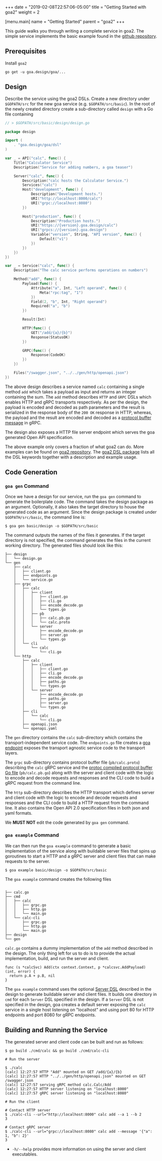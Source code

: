 +++
date = "2019-02-08T22:57:06-05:00"
title = "Getting Started with goa2"
weight = 2

[menu.main]
name = "Getting Started"
parent = "goa2"
+++

This guide walks you through writing a complete service in goa2.
The simple service implements the basic example found in the
[github repository](https://github.com/goadesign/goa/tree/v2/examples/basic).

## Prerequisites

Install `goa2`

```
go get -u goa.design/goa/...
```

## Design

Describe the service using the goa2 DSLs. Create a new directory under
`$GOPATH/src` for the new goa service (e.g. `$GOPATH/src/basic`). In the root
of the newly created directory create a sub-directory called `design` with a
Go file containing

```go
// > $GOPATH/src/basic/design/design.go

package design

import (
	. "goa.design/goa/dsl"
)

var _ = API("calc", func() {
	Title("Calculator Service")
	Description("Service for adding numbers, a goa teaser")

	Server("calc", func() {
		Description("calc hosts the Calculator Service.")
		Services("calc")
		Host("development", func() {
			Description("Development hosts.")
			URI("http://localhost:8000/calc")
			URI("grpc://localhost:8080")
		})

		Host("production", func() {
			Description("Production hosts.")
			URI("https://{version}.goa.design/calc")
			URI("grpcs://{version}.goa.design")
			Variable("version", String, "API version", func() {
				Default("v1")
			})
		})
	})
})

var _ = Service("calc", func() {
	Description("The calc service performs operations on numbers")

	Method("add", func() {
		Payload(func() {
			Attribute("a", Int, "Left operand", func() {
				Meta("rpc:tag", "1")
			})
			Field(2, "b", Int, "Right operand")
			Required("a", "b")
		})

		Result(Int)

		HTTP(func() {
			GET("/add/{a}/{b}")
			Response(StatusOK)
		})

		GRPC(func() {
			Response(CodeOK)
		})
	})

	Files("/swagger.json", "../../gen/http/openapi.json")
})
```

The above design describes a service named `calc` containing a single method
`add` which takes a payload as input and returns an integer containing the sum.
The `add` method describes `HTTP` and `GRPC` DSLs which enables HTTP and gRPC
transports respectively. As per the design, the payload is encoded and decoded
as path parameters and the result is serialized in the response body of the
`200 OK` response in HTTP, whereas, the payload and the result are encoded and
decoded as a [protocol buffer message](https://developers.google.com/protocol-buffers/docs/proto3#simple)
in gRPC.

The design also exposes a HTTP file server endpoint which serves the goa
generated Open API specification.

The above example only covers a fraction of what goa2 can do. More examples can
be found on [goa2 repository](https://github.com/goadesign/goa/blob/v2/examples).
The [goa2 DSL package](https://godoc.org/goa.design/goa/dsl) lists all the DSL
keywords together with a description and example usage.

## Code Generation

### `goa gen` Command

Once we have a design for our service, run the `goa gen` command to generate
the boilerplate code. The command takes the design package as an argument.
Optionally, it also takes the target directory to house the generated code as
an argument. Since the design package is created under `$GOPATH/src/basic`, the
command line is:

```
$ goa gen basic/design -o $GOPATH/src/basic
```

The command outputs the names of the files it generates. If the target
directory is not specified, the command generates the files in the current
working directory. The generated files should look like this:

```
├── design
│   └── design.go
└── gen
    ├── calc
    │   ├── client.go
    │   ├── endpoints.go
    │   └── service.go
    ├── grpc
    │   ├── calc
    │   │   ├── client
    │   │   │   ├── client.go
    │   │   │   ├── cli.go
    │   │   │   ├── encode_decode.go
    │   │   │   └── types.go
    │   │   ├── pb
    │   │   │   ├── calc.pb.go
    │   │   │   └── calc.proto
    │   │   └── server
    │   │       ├── encode_decode.go
    │   │       ├── server.go
    │   │       └── types.go
    │   └── cli
    │       └── calc
    │           └── cli.go
    └── http
        ├── calc
        │   ├── client
        │   │   ├── client.go
        │   │   ├── cli.go
        │   │   ├── encode_decode.go
        │   │   ├── paths.go
        │   │   └── types.go
        │   └── server
        │       ├── encode_decode.go
        │       ├── paths.go
        │       ├── server.go
        │       └── types.go
        ├── cli
        │   └── calc
        │       └── cli.go
        ├── openapi.json
        └── openapi.yaml
```

The `gen` directory contains the `calc` sub-directory which contains the
transport-independent service code. The `endpoints.go` file creates a
[goa endpoint](https://godoc.org/goa.design/goa#Endpoint) exposes the transport
agnostic service code to the transport layers.

The `grpc` sub-directory contains protocol buffer file (`pb/calc.proto`)
describing the `calc` gRPC service and the [protoc compiled protocol buffer Go
file](https://developers.google.com/protocol-buffers/docs/proto3#generating)
(`pb/calc.pb.go`) along with the server and client code with the logic to
encode and decode requests and responses and the CLI code to build a gRPC
request from the command line.

The `http` sub-directory describes the HTTP transport which defines server and
client code with the logic to encode and decode requests and responses and the
CLI code to build a HTTP request from the command line. It also contains the
Open API 2.0 specification files in both json and yaml formats.

We **MUST NOT** edit the code generated by `goa gen` command.

### `goa example` Command

We can then run the `goa example` command to generate a basic implementation of
the service along with buildable server files that spins up goroutines to start
a HTTP and a gRPC server and client files that can make requests to the server.

```
$ goa example basic/design -o $GOPATH/src/basic
```

The `goa example` command creates the following files

```

├── calc.go
├── cmd
│   ├── calc
│   │   ├── grpc.go
│   │   ├── http.go
│   │   └── main.go
│   └── calc-cli
│       ├── grpc.go
│       ├── http.go
│       └── main.go
├── design
└── gen
```

`calc.go` contains a dummy implementation of the `add` method described in the
design. The only thing left for us to do is to provide the actual
implementation, build, and run the server and client.

```
func (s *calcSvc) Add(ctx context.Context, p *calcsvc.AddPayload) (int, error) {
  return p.A + p.B, nil
}
```

The `goa example` command uses the optional [Server DSL](https://godoc.org/goa.design/goa/dsl#Server)
described in the design to generate buildable server and client files.
It builds one directory in `cmd` for each `Server` DSL specified in the
design. If a `Server` DSL is not specified in the design, goa creates a default
server exposing the `calc` service in a single host listening on "localhost"
and using port 80 for HTTP endpoints and port 8080 for gRPC endpoints.

## Building and Running the Service

The generated server and client code can be built and run as follows:

```
$ go build ./cmd/calc && go build ./cmd/calc-cli

# Run the server

$ ./calc
[calc] 12:27:57 HTTP "Add" mounted on GET /add/{a}/{b}
[calc] 12:27:57 HTTP "../../gen/http/openapi.json" mounted on GET /swagger.json
[calc] 12:27:57 serving gRPC method calc.Calc/Add
[calc] 12:27:57 HTTP server listening on "localhost:8000"
[calc] 12:27:57 gRPC server listening on "localhost:8080"

# Run the client

# Contact HTTP server
$ ./calc-cli --url="http://localhost:8000" calc add --a 1 --b 2
3

# Contact gRPC server
$ ./calc-cli --url="grpc://localhost:8080" calc add --message '{"a": 1, "b": 2}'
3
```

* `-h/--help` provides more information on using the server and client
executables.
